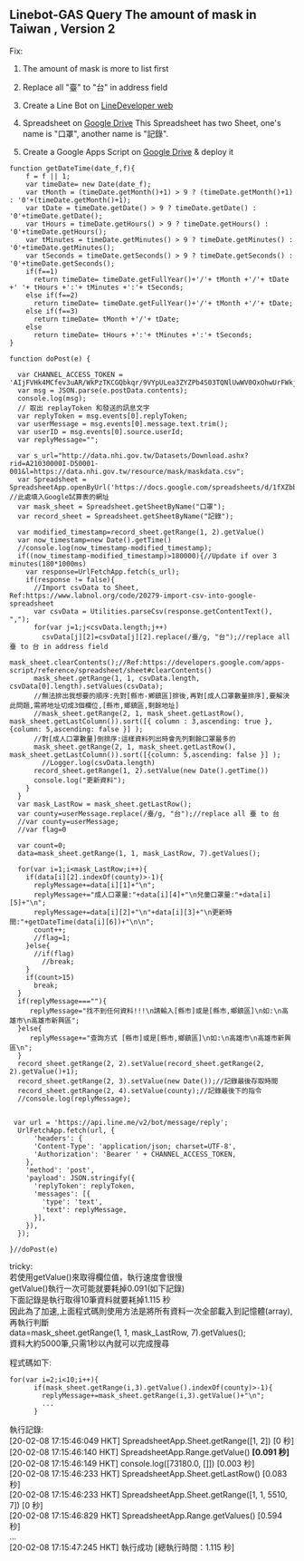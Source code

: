 ## Linebot-GAS Query The amount of mask in Taiwan , Version 2

Fix:
1. The amount of mask is more to list first 
2. Replace all "臺" to "台" in address field

1. Create a Line Bot on [LineDeveloper web ](https://developers.line.biz/zh-hant/)
2. Spreadsheet on [Google Drive](https://drive.google.com)
   This Spreadsheet has two Sheet, one's name is "口罩", another name is "記錄".
3. Create a Google Apps Script on [Google Drive](https://drive.google.com) & deploy it
```
function getDateTime(date_f,f){
    f = f || 1; 
	var timeDate= new Date(date_f);
	var tMonth = (timeDate.getMonth()+1) > 9 ? (timeDate.getMonth()+1) : '0'+(timeDate.getMonth()+1);
	var tDate = timeDate.getDate() > 9 ? timeDate.getDate() : '0'+timeDate.getDate();
	var tHours = timeDate.getHours() > 9 ? timeDate.getHours() : '0'+timeDate.getHours();
	var tMinutes = timeDate.getMinutes() > 9 ? timeDate.getMinutes() : '0'+timeDate.getMinutes();
	var tSeconds = timeDate.getSeconds() > 9 ? timeDate.getSeconds() : '0'+timeDate.getSeconds();
    if(f==1)
      return timeDate= timeDate.getFullYear()+'/'+ tMonth +'/'+ tDate +' '+ tHours +':'+ tMinutes +':'+ tSeconds;
    else if(f==2)
      return timeDate= timeDate.getFullYear()+'/'+ tMonth +'/'+ tDate;
    else if(f==3)
      return timeDate= tMonth +'/'+ tDate;
    else
      return timeDate= tHours +':'+ tMinutes +':'+ tSeconds;
}

function doPost(e) {

  var CHANNEL_ACCESS_TOKEN = 'AIjFVHk4MCfev3uAR/WkPzTKCGQbkqr/9VYpULea3ZYZPb4S03TQNlUwWV0OxOhwUrFWkj2v/RZLr4cA4Uds3dfBFczfwRR/duxjsbJKSaqLQ7u4G+ID+gM44A3zAuV7JBJf8IuTG/pYzm5F9jLiaAdB04t89/1O/w1cDnyilFU=';
  var msg = JSON.parse(e.postData.contents);
  console.log(msg);
  // 取出 replayToken 和發送的訊息文字
  var replyToken = msg.events[0].replyToken;
  var userMessage = msg.events[0].message.text.trim();
  var userID = msg.events[0].source.userId;
  var replyMessage="";
 
  var s_url="http://data.nhi.gov.tw/Datasets/Download.ashx?rid=A21030000I-D50001-001&l=https://data.nhi.gov.tw/resource/mask/maskdata.csv";
  var Spreadsheet = SpreadsheetApp.openByUrl('https://docs.google.com/spreadsheets/d/1fXZbbEtHt29f8KQDc1zzA0GxVWXeTfqwxk1mAGOkHtI/edit#gid=0'); //此處填入Google試算表的網址
  var mask_sheet = Spreadsheet.getSheetByName("口罩");
  var record_sheet = Spreadsheet.getSheetByName("記錄");
  
  var modified_timestamp=record_sheet.getRange(1, 2).getValue()
  var now_timestamp=new Date().getTime()
  //console.log(now_timestamp-modified_timestamp);
  if((now_timestamp-modified_timestamp)>180000){//Update if over 3 minutes(180*1000ms)
    var response=UrlFetchApp.fetch(s_url);
    if(response != false){
      //Import csvData to Sheet, Ref:https://www.labnol.org/code/20279-import-csv-into-google-spreadsheet
      var csvData = Utilities.parseCsv(response.getContentText(), ",");  
      for(var j=1;j<csvData.length;j++)
        csvData[j][2]=csvData[j][2].replace(/臺/g, "台");//replace all 臺 to 台 in address field
      mask_sheet.clearContents();//Ref:https://developers.google.com/apps-script/reference/spreadsheet/sheet#clearContents()
      mask_sheet.getRange(1, 1, csvData.length, csvData[0].length).setValues(csvData);
      //無法排出我想要的順序:先對[縣市-鄕鎮區]排後,再對[成人口罩數量排序],要解決此問題,需將地址切成3個欄位,[縣市,鄉鎮區,剩餘地址]
      //mask_sheet.getRange(2, 1, mask_sheet.getLastRow(), mask_sheet.getLastColumn()).sort([{ column : 3,ascending: true },{column: 5,ascending: false }] );
      //對[成人口罩數量]倒排序:這樣資料列出時會先列剩餘口罩最多的
      mask_sheet.getRange(2, 1, mask_sheet.getLastRow(), mask_sheet.getLastColumn()).sort([{column: 5,ascending: false }] );
        //Logger.log(csvData.length)
      record_sheet.getRange(1, 2).setValue(new Date().getTime())
      console.log("更新資料");
    }
  }
  var mask_LastRow = mask_sheet.getLastRow();
  var county=userMessage.replace(/臺/g, "台");//replace all 臺 to 台
  //var county=userMessage;
  //var flag=0

  var count=0;
  data=mask_sheet.getRange(1, 1, mask_LastRow, 7).getValues();
  
  for(var i=1;i<mask_LastRow;i++){
    if(data[i][2].indexOf(county)>-1){
      replyMessage+=data[i][1]+"\n";
      replyMessage+="成人口罩量:"+data[i][4]+"\n兒童口罩量:"+data[i][5]+"\n";
      replyMessage+=data[i][2]+"\n"+data[i][3]+"\n更新時間:"+getDateTime(data[i][6])+"\n\n";
      count++;
      //flag=1;
    }else{
      //if(flag)
        //break;
    }
    if(count>15)
      break;
  }
  if(replyMessage===""){
     replyMessage="找不到任何資料!!!\n請輸入[縣市]或是[縣市,鄉鎮區]\n如:\n高雄市\n高雄市新興區";
  }else{
     replyMessage+="查詢方式 [縣市]或是[縣市,鄉鎮區]\n如:\n高雄市\n高雄市新興區\n";
  }
  record_sheet.getRange(2, 2).setValue(record_sheet.getRange(2, 2).getValue()+1);
  record_sheet.getRange(2, 3).setValue(new Date());//記錄最後存取時間
  record_sheet.getRange(2, 4).setValue(county);//記錄最後下的指令
  //console.log(replyMessage);
  
 
 var url = 'https://api.line.me/v2/bot/message/reply';
  UrlFetchApp.fetch(url, {
      'headers': {
      'Content-Type': 'application/json; charset=UTF-8',
      'Authorization': 'Bearer ' + CHANNEL_ACCESS_TOKEN,
    },
    'method': 'post',
    'payload': JSON.stringify({
      'replyToken': replyToken,
      'messages': [{
        'type': 'text',
        'text': replyMessage,
      }],
    }),
  });

}//doPost(e)
```

tricky:  
若使用getValue()來取得欄位值，執行速度會很慢  
getValue()執行一次可能就要耗掉0.091(如下記錄)  
下面記錄是執行取得10筆資料就要耗掉1.115 秒  
因此為了加速,上面程式碼則使用方法是將所有資料一次全部載入到記憶體(array),再執行判斷  
data=mask_sheet.getRange(1, 1, mask_LastRow, 7).getValues();  
資料大約5000筆,只需1秒以內就可以完成搜尋  


程式碼如下:
```
for(var i=2;i<10;i++){
      if(mask_sheet.getRange(i,3).getValue().indexOf(county)>-1){
        replyMessage+=mask_sheet.getRange(i,3).getValue()+"\n";
        ...
      }
```

執行記錄:  
[20-02-08 17:15:46:049 HKT] SpreadsheetApp.Sheet.getRange([1, 2]) [0 秒]  
[20-02-08 17:15:46:140 HKT] SpreadsheetApp.Range.getValue() **[0.091 秒]**  
[20-02-08 17:15:46:149 HKT] console.log([73180.0, []]) [0.003 秒]  
[20-02-08 17:15:46:233 HKT] SpreadsheetApp.Sheet.getLastRow() [0.083 秒]  
[20-02-08 17:15:46:233 HKT] SpreadsheetApp.Sheet.getRange([1, 1, 5510, 7]) [0 秒]  
[20-02-08 17:15:46:829 HKT] SpreadsheetApp.Range.getValues() [0.594 秒]  
...  
[20-02-08 17:15:47:245 HKT] 執行成功 [總執行時間：1.115 秒]  
